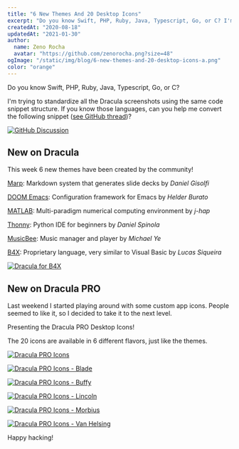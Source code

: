```yaml
---
title: "6 New Themes And 20 Desktop Icons"
excerpt: "Do you know Swift, PHP, Ruby, Java, Typescript, Go, or C? I'm trying to standardize all the Dracula screenshots using the same code snippet structure."
createdAt: "2020-08-18"
updatedAt: "2021-01-30"
author:
  name: Zeno Rocha
  avatar: "https://github.com/zenorocha.png?size=48"
ogImage: "/static/img/blog/6-new-themes-and-20-desktop-icons-a.png"
color: "orange"
---
```


Do you know Swift, PHP, Ruby, Java, Typescript, Go, or C?

I'm trying to standardize all the Dracula screenshots using the same code snippet structure. If you know those languages, can you help me convert the following snippet ([see GitHub thread](https://github.com/dracula/dracula-theme/discussions/444))?

[![GitHub Discussion](/static/img/blog/6-new-themes-and-20-desktop-icons-a.png)](https://github.com/dracula/dracula-theme/discussions/444)

## New on Dracula

This week 6 new themes have been created by the community!

[Marp](/marp): Markdown system that generates slide decks by _Daniel Gisolfi_

[DOOM Emacs](/doom-emacs): Configuration framework for Emacs by _Helder Burato_

[MATLAB](/matlab): Multi-paradigm numerical computing environment by _j-hap_

[Thonny](/thonny): Python IDE for beginners by _Daniel Spinola_

[MusicBee](/musicbee): Music manager and player by _Michael Ye_

[B4X](/b4x): Proprietary language, very similar to Visual Basic by _Lucas Siqueira_

[![Dracula for B4X](/static/img/blog/6-new-themes-and-20-desktop-icons-b.png)](/b4x)

## New on Dracula PRO

Last weekend I started playing around with some custom app icons. People seemed to like it, so I decided to take it to the next level.

Presenting the Dracula PRO Desktop Icons!

The 20 icons are available in 6 different flavors, just like the themes.

[![Dracula PRO Icons](/static/img/blog/6-new-themes-and-20-desktop-icons-c.jpeg)](/pro)

[![Dracula PRO Icons - Blade](/static/img/blog/6-new-themes-and-20-desktop-icons-d.jpeg)](/pro)

[![Dracula PRO Icons - Buffy](/static/img/blog/6-new-themes-and-20-desktop-icons-e.jpeg)](/pro)

[![Dracula PRO Icons - Lincoln](/static/img/blog/6-new-themes-and-20-desktop-icons-f.jpeg)](/pro)

[![Dracula PRO Icons - Morbius](/static/img/blog/6-new-themes-and-20-desktop-icons-g.jpeg)](/pro)

[![Dracula PRO Icons - Van Helsing](/static/img/blog/6-new-themes-and-20-desktop-icons-h.jpeg)](/pro)

Happy hacking!

